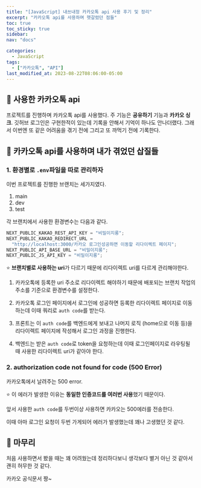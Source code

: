 ```yaml
---
title: "[JavaScript] 내쓰내정 카카오톡 api 사용 후기 및 정리"
excerpt: "카카오톡 api를 사용하며 헷갈렸던 점들"
toc: true
toc_sticky: true
sidebar:
nav: "docs"

categories:
  - JavaScript
tags:
  - ["카카오톡", "API"]
last_modified_at: 2023-08-22T08:06:00-05:00
---
```


## 📄 사용한 카카오톡 api

프로젝트를 진행하며 카카오톡 api를 사용했다. 주 기능은 **공유하기** 기능과 **카카오 싱크**. 깃허브 로그인은 구현한적이 있는데 기록을 안해서 기억이 하나도 안나더랬다. 그래서 이번엔 또 같은 어려움을 겪기 전에 그리고 또 까먹기 전에 기록한다.

## 📄 카카오톡 api를 사용하며 내가 겪었던 삽질들

### 1. 환경별로 `.env`파일을 따로 관리하자

이번 프로젝트를 진행한 브랜치는 세가지였다.

1. main
2. dev
3. test

각 브랜치에서 사용한 환경변수는 다음과 같다.

```js
NEXT_PUBLIC_KAKAO_REST_API_KEY = "비밀이지롱";
NEXT_PUBLIC_KAKAO_REDIRECT_URL =
  "http://localhost:3000/카카오 로그인성공하면 이동할 리다이렉트 페이지";
NEXT_PUBLIC_API_BASE_URL = "비밀이지롱";
NEXT_PUBLIC_JS_API_KEY = "비밀이지롱";
```

⭐️ **브랜치별로 사용하는 uri**가 다르기 때문에 리다이렉트 uri를 다르게 관리해야한다.

1. 카카오톡에 등록한 uri 주소로 리다이렉트 해야하기 때문에 배포되는 브랜치 작업의 주소를 기준으로 환경변수를 설정한다.

2. 카카오톡 로그인 페이지에서 로그인에 성공하면 등록한 리다이렉트 페이지로 이동하는데 이때 쿼리로 `auth code`를 받는다.

3. 프론트는 이 `auth code`를 백엔드에게 보내고 나머지 로직 (home으로 이동 등)을 리다이렉트 페이지에 작성해서 로그인 과정을 진행한다.

4. 백엔드는 받은 `auth code`로 token을 요청하는데 이때 로그인페이지로 라우팅될 때 사용한 리다이렉트 uri가 같아야 한다.

### 2. authorization code not found for code (500 Error)

카카오톡에서 날려주는 500 error.

⭐️ 이 에러가 발생한 이유는 **동일한 인증코드를 여러번 사용**했기 때문이다.

앞서 사용한 `auth code`를 두번이상 사용하면 카카오는 500에러를 전송한다.

이때 아마 로그인 요청이 두번 가게되어 에러가 발생했는데 꽤나 고생했던 것 같다.

## 📄 마무리

처음 사용하면서 봤을 때는 꽤 어려웠는데 정리하다보니 생각보다 별거 아닌 것 같아서 괜히 허무한 것 같다.

카카오 공식문서 짱~
